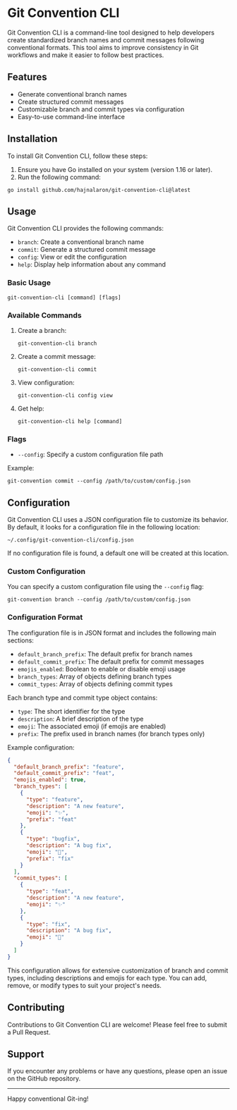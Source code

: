 # Git Convention CLI

Git Convention CLI is a command-line tool designed to help developers create standardized branch names and commit messages following conventional formats. This tool aims to improve consistency in Git workflows and make it easier to follow best practices.

## Features

- Generate conventional branch names
- Create structured commit messages
- Customizable branch and commit types via configuration
- Easy-to-use command-line interface

## Installation

To install Git Convention CLI, follow these steps:

1. Ensure you have Go installed on your system (version 1.16 or later).
2. Run the following command:

```
go install github.com/hajnalaron/git-convention-cli@latest
```

## Usage

Git Convention CLI provides the following commands:

- `branch`: Create a conventional branch name
- `commit`: Generate a structured commit message
- `config`: View or edit the configuration
- `help`: Display help information about any command

### Basic Usage

```
git-convention-cli [command] [flags]
```

### Available Commands

1. Create a branch:
   ```
   git-convention-cli branch
   ```

2. Create a commit message:
   ```
   git-convention-cli commit
   ```

3. View configuration:
   ```
   git-convention-cli config view
   ```

4. Get help:
   ```
   git-convention-cli help [command]
   ```

### Flags

- `--config`: Specify a custom configuration file path

Example:
```
git-convention commit --config /path/to/custom/config.json
```

## Configuration

Git Convention CLI uses a JSON configuration file to customize its behavior. By default, it looks for a configuration file in the following location:

```
~/.config/git-convention-cli/config.json
```

If no configuration file is found, a default one will be created at this location.

### Custom Configuration

You can specify a custom configuration file using the `--config` flag:

```
git-convention branch --config /path/to/custom/config.json
```

### Configuration Format

The configuration file is in JSON format and includes the following main sections:

- `default_branch_prefix`: The default prefix for branch names
- `default_commit_prefix`: The default prefix for commit messages
- `emojis_enabled`: Boolean to enable or disable emoji usage
- `branch_types`: Array of objects defining branch types
- `commit_types`: Array of objects defining commit types

Each branch type and commit type object contains:
- `type`: The short identifier for the type
- `description`: A brief description of the type
- `emoji`: The associated emoji (if emojis are enabled)
- `prefix`: The prefix used in branch names (for branch types only)

Example configuration:

```json
{
  "default_branch_prefix": "feature",
  "default_commit_prefix": "feat",
  "emojis_enabled": true,
  "branch_types": [
    {
      "type": "feature",
      "description": "A new feature",
      "emoji": "✨",
      "prefix": "feat"
    },
    {
      "type": "bugfix",
      "description": "A bug fix",
      "emoji": "🐛",
      "prefix": "fix"
    }
  ],
  "commit_types": [
    {
      "type": "feat",
      "description": "A new feature",
      "emoji": "✨"
    },
    {
      "type": "fix",
      "description": "A bug fix",
      "emoji": "🐛"
    }
  ]
}
```

This configuration allows for extensive customization of branch and commit types, including descriptions and emojis for each type. You can add, remove, or modify types to suit your project's needs.

## Contributing

Contributions to Git Convention CLI are welcome! Please feel free to submit a Pull Request.

## Support

If you encounter any problems or have any questions, please open an issue on the GitHub repository.

---

Happy conventional Git-ing!
